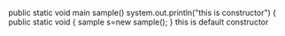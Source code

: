 public static void main
sample()
    system.out.println("this is constructor")
    {
    public static void
    {
    sample s=new sample();
    }
    this is default constructor

<!---
deepashet/deepashet is a ✨ special ✨ repository because its `README.md` (this file) appears on your GitHub profile.
You can click the Preview link to take a look at your changes.
--->
